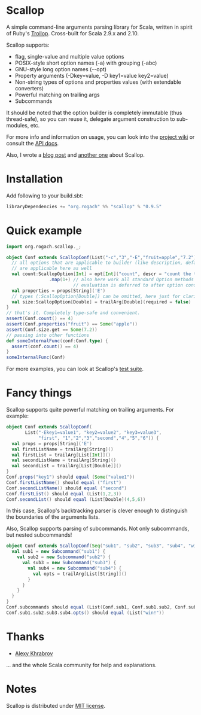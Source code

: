 Scallop
========
A simple command-line arguments parsing library for Scala, written in spirit of Ruby's [Trollop](http://trollop.rubyforge.org/). Cross-built for Scala 2.9.x and 2.10.

Scallop supports:

* flag, single-value and multiple value options
* POSIX-style short option names (-a) with grouping (-abc)
* GNU-style long option names (--opt)
* Property arguments (-Dkey=value, -D key1=value key2=value)
* Non-string types of options and properties values (with extendable converters)
* Powerful matching on trailing args
* Subcommands

It should be noted that the option builder is completely
immutable (thus thread-safe), so you can reuse it, delegate
argument construction to sub-modules, etc.

For more info and information on usage, you can look into the [project wiki](https://github.com/Rogach/scallop/wiki) or consult the [API docs](http://rogach.github.io/scallop/#org.rogach.scallop.package).

Also, I wrote a [blog post](http://rogach-scala.blogspot.com/2012/04/better-cli-option-parsing-in-scala.html) and [another one](http://rogach-scala.blogspot.com/2012/04/configuration-objects-in-scallop.html) about Scallop.

Installation
============

Add following to your build.sbt:

```scala
libraryDependencies += "org.rogach" %% "scallop" % "0.9.5"
```

Quick example
=============

```scala
import org.rogach.scallop._;

object Conf extends ScallopConf(List("-c","3","-E","fruit=apple","7.2")) {
  // all options that are applicable to builder (like description, default, etc)
  // are applicable here as well
  val count:ScallopOption[Int] = opt[Int]("count", descr = "count the trees", required = true)
                .map(1+) // also here work all standard Option methods -
                         // evaluation is deferred to after option construction
  val properties = props[String]('E')
  // types (:ScallopOption[Double]) can be omitted, here just for clarity
  val size:ScallopOption[Double] = trailArg[Double](required = false)
}
// that's it. Completely type-safe and convenient.
assert(Conf.count() == 4)
assert(Conf.properties("fruit") == Some("apple"))
assert(Conf.size.get == Some(7.2))
// passing into other functions
def someInternalFunc(conf:Conf.type) {
  assert(conf.count() == 4)
}
someInternalFunc(Conf)
```

For more examples, you can look at Scallop's [test suite](https://github.com/Rogach/scallop/tree/master/src/test/scala).

Fancy things
============

Scallop supports quite powerful matching on trailing arguments. For example:

```scala
object Conf extends ScallopConf(
       List("-Ekey1=value1", "key2=value2", "key3=value3",
            "first", "1","2","3","second","4","5","6")) {
  val props = props[String]('E')
  val firstListName = trailArg[String]()
  val firstList = trailArg[List[Int]]()
  val secondListName = trailArg[String]()
  val secondList = trailArg[List[Double]]()
}
Conf.props("key1") should equal (Some("value1"))
Conf.firstListName() should equal ("first")
Conf.secondListName() should equal ("second")
Conf.firstList() should equal (List(1,2,3))
Conf.secondList() should equal (List[Double](4,5,6))
```

In this case, Scallop's backtracking parser is clever enough to distinguish the boundaries of the arguments lists.

Also, Scallop supports parsing of subcommands. Not only subcommands, but nested subcommands!

```scala
object Conf extends ScallopConf(Seq("sub1", "sub2", "sub3", "sub4", "win!")) {
  val sub1 = new Subcommand("sub1") {
    val sub2 = new Subcommand("sub2") {
      val sub3 = new Subcommand("sub3") {
        val sub4 = new Subcommand("sub4") {
          val opts = trailArg[List[String]]()
        }
      }
    }
  }
}
Conf.subcommands should equal (List(Conf.sub1, Conf.sub1.sub2, Conf.sub1.sub2.sub3, Conf.sub1.sub2.sub3.sub4))
Conf.sub1.sub2.sub3.sub4.opts() should equal (List("win!"))
```

Thanks
======
* [Alexy Khrabrov](https://github.com/alexy)

... and the whole Scala community for help and explanations.

Notes
=====

Scallop is distributed under [MIT license](https://github.com/Rogach/scallop/blob/master/license.txt).
